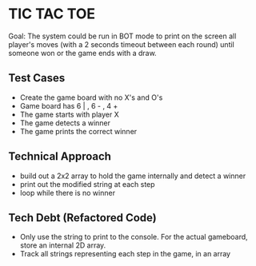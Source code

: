 # TIC TAC TOE
Goal: The system could be run in BOT mode to print on the screen all player's moves (with a 2 seconds timeout between each round) until someone won or the game ends with a draw.
## Test Cases
* Create the game board with no X's and O's
* Game board has 6 | , 6 - , 4 +
* The game starts with player X
* The game detects a winner
* The game prints the correct winner

## Technical Approach
* build out a 2x2 array to hold the game internally and detect a winner
* print out the modified string at each step
* loop while there is no winner

## Tech Debt (Refactored Code)
* Only use the string to print to the console. For the actual gameboard, store an internal 2D array.
* Track all strings representing each step in the game, in an array